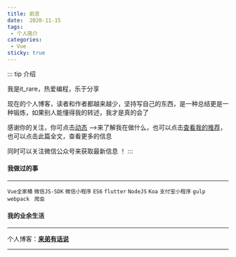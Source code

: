 ```yaml
---
title: 前言
date:  2020-11-15
tags:
 - 个人简介
categories: 
 - Vue
sticky: true
---
```


::: tip
介绍

我是it_rare，热爱编程，乐于分享

现在的个人博客，读者和作者都越来越少，坚持写自己的东西，是一种总结更是一种锻炼，如果别人能懂得我的转述，我才是真的会了

感谢你的关注，你可点击[动态]() -->来了解我在做什么，也可以点击[查看我的推荐]()，也可以点击此篇全文，查看更多的信息

同时可以关注微信公众号来获取最新信息 ！
:::

<!-- more -->

#### 我做过的事

***
 
`Vue全家桶` `微信JS-SDK` `微信小程序` `ES6` `flutter` `NodeJS` `Koa` `支付宝小程序` `gulp` `webpack` ` 爬虫`

#### 我的业余生活

***
个人博客：[**来弟有话说**](http://recoluan.gitlab.io) 
***

<!-- ### 如果有话对我讲，那就请[联系我](https://mp.weixin.qq.com/s/mXFqeUTegdvPliXknAAG_A) -->
